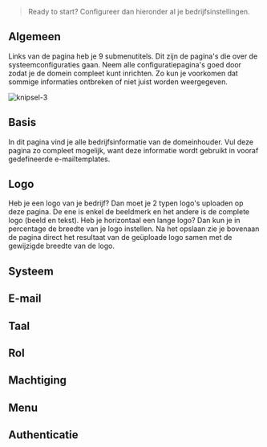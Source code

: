 > Ready to start? Configureer dan hieronder al je bedrijfsinstellingen. 
>
## Algemeen
Links van de pagina heb je 9 submenutitels. Dit zijn de pagina's die over de systeemconfiguraties gaan. Neem alle configuratiepagina's goed door zodat je de domein compleet kunt inrichten. Zo kun je voorkomen dat sommige informaties ontbreken of niet juist worden weergegeven.

![knipsel-3](https://user-images.githubusercontent.com/95087870/147405579-a6a8c2ba-0d31-4519-bb49-a6bda14f3983.png)


## Basis

In dit pagina vind je alle bedrijfsinformatie van de domeinhouder. Vul deze pagina zo compleet mogelijk, want deze informatie wordt gebruikt in vooraf gedefineerde e-mailtemplates. 

## Logo

Heb je een logo van je bedrijf? Dan moet je 2 typen logo's uploaden op deze pagina. De ene is enkel de beeldmerk en het andere is de complete logo (beeld en tekst). Heb je horizontaal een lange logo? Dan kun je in percentage de breedte van je logo instellen. Na het opslaan zie je bovenaan de pagina direct het resultaat van de geüploade logo samen met de gewijzigde breedte van de logo. 

## Systeem

## E-mail

## Taal

## Rol

## Machtiging

## Menu

## Authenticatie
